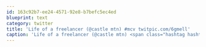 ```yaml
---
id: 163c92b7-ee24-4571-92e8-b7befc5ec4ed
blueprint: text
category: twitter
title: 'Life of a freelancer (@castle mtn) #mcv twitpic.com/6gmell'
caption: 'Life of a freelancer (@castle mtn) <span class="hashtag hashtag_local">#<a href="http://tweettemp.darylchymko.ca/?tag=mcv">mcv</a> <a href="http://twitpic.com/6gmell" title="http://twitpic.com/6gmell" class="link link_untco">twitpic.com/6gmell</a>'
---
```

